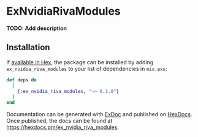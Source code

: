 # ExNvidiaRivaModules

**TODO: Add description**

## Installation

If [available in Hex](https://hex.pm/docs/publish), the package can be installed
by adding `ex_nvidia_riva_modules` to your list of dependencies in `mix.exs`:

```elixir
def deps do
  [
    {:ex_nvidia_riva_modules, "~> 0.1.0"}
  ]
end
```

Documentation can be generated with [ExDoc](https://github.com/elixir-lang/ex_doc)
and published on [HexDocs](https://hexdocs.pm). Once published, the docs can
be found at <https://hexdocs.pm/ex_nvidia_riva_modules>.

